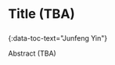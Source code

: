 <h3 style="text-align: left;font-size:26px !important;">Title (TBA)</h3>
{:data-toc-text="Junfeng Yin"}

Abstract (TBA)
